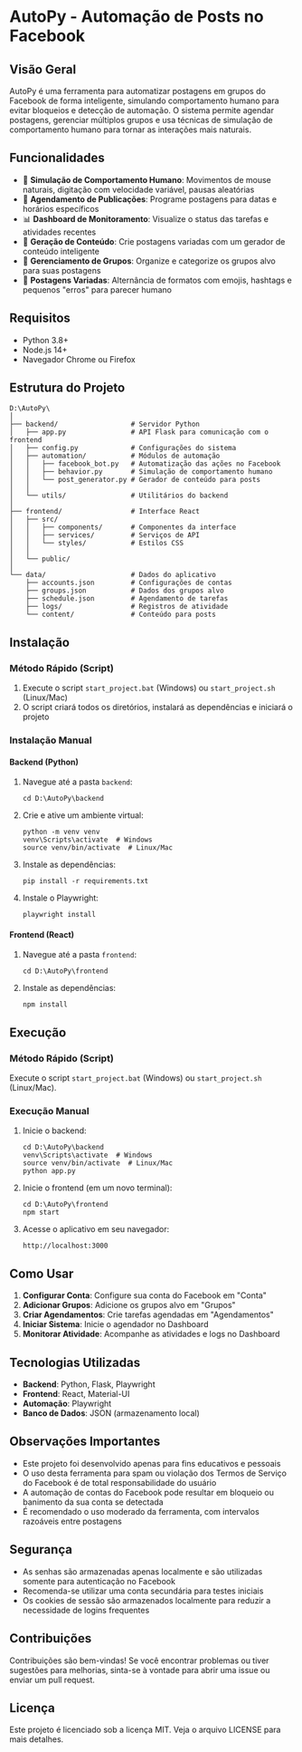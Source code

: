 # AutoPy - Automação de Posts no Facebook

## Visão Geral

AutoPy é uma ferramenta para automatizar postagens em grupos do Facebook de forma inteligente, simulando comportamento humano para evitar bloqueios e detecção de automação. O sistema permite agendar postagens, gerenciar múltiplos grupos e usa técnicas de simulação de comportamento humano para tornar as interações mais naturais.

## Funcionalidades

- 🤖 **Simulação de Comportamento Humano**: Movimentos de mouse naturais, digitação com velocidade variável, pausas aleatórias
- 📅 **Agendamento de Publicações**: Programe postagens para datas e horários específicos
- 📊 **Dashboard de Monitoramento**: Visualize o status das tarefas e atividades recentes
- 📝 **Geração de Conteúdo**: Crie postagens variadas com um gerador de conteúdo inteligente
- 👥 **Gerenciamento de Grupos**: Organize e categorize os grupos alvo para suas postagens
- 🔄 **Postagens Variadas**: Alternância de formatos com emojis, hashtags e pequenos "erros" para parecer humano

## Requisitos

- Python 3.8+
- Node.js 14+
- Navegador Chrome ou Firefox

## Estrutura do Projeto

```
D:\AutoPy\
│
├── backend/                  # Servidor Python
│   ├── app.py                # API Flask para comunicação com o frontend
│   ├── config.py             # Configurações do sistema
│   ├── automation/           # Módulos de automação
│   │   ├── facebook_bot.py   # Automatização das ações no Facebook
│   │   ├── behavior.py       # Simulação de comportamento humano
│   │   └── post_generator.py # Gerador de conteúdo para posts
│   │
│   └── utils/                # Utilitários do backend
│
├── frontend/                 # Interface React
│   ├── src/
│   │   ├── components/       # Componentes da interface
│   │   ├── services/         # Serviços de API
│   │   └── styles/           # Estilos CSS
│   │
│   └── public/
│
└── data/                     # Dados do aplicativo
    ├── accounts.json         # Configurações de contas
    ├── groups.json           # Dados dos grupos alvo
    ├── schedule.json         # Agendamento de tarefas
    ├── logs/                 # Registros de atividade
    └── content/              # Conteúdo para posts
```

## Instalação

### Método Rápido (Script)

1. Execute o script `start_project.bat` (Windows) ou `start_project.sh` (Linux/Mac)
2. O script criará todos os diretórios, instalará as dependências e iniciará o projeto

### Instalação Manual

#### Backend (Python)

1. Navegue até a pasta `backend`:
   ```
   cd D:\AutoPy\backend
   ```

2. Crie e ative um ambiente virtual:
   ```
   python -m venv venv
   venv\Scripts\activate  # Windows
   source venv/bin/activate  # Linux/Mac
   ```

3. Instale as dependências:
   ```
   pip install -r requirements.txt
   ```

4. Instale o Playwright:
   ```
   playwright install
   ```

#### Frontend (React)

1. Navegue até a pasta `frontend`:
   ```
   cd D:\AutoPy\frontend
   ```

2. Instale as dependências:
   ```
   npm install
   ```

## Execução

### Método Rápido (Script)

Execute o script `start_project.bat` (Windows) ou `start_project.sh` (Linux/Mac).

### Execução Manual

1. Inicie o backend:
   ```
   cd D:\AutoPy\backend
   venv\Scripts\activate  # Windows
   source venv/bin/activate  # Linux/Mac
   python app.py
   ```

2. Inicie o frontend (em um novo terminal):
   ```
   cd D:\AutoPy\frontend
   npm start
   ```

3. Acesse o aplicativo em seu navegador:
   ```
   http://localhost:3000
   ```

## Como Usar

1. **Configurar Conta**: Configure sua conta do Facebook em "Conta"
2. **Adicionar Grupos**: Adicione os grupos alvo em "Grupos"
3. **Criar Agendamentos**: Crie tarefas agendadas em "Agendamentos"
4. **Iniciar Sistema**: Inicie o agendador no Dashboard
5. **Monitorar Atividade**: Acompanhe as atividades e logs no Dashboard

## Tecnologias Utilizadas

- **Backend**: Python, Flask, Playwright
- **Frontend**: React, Material-UI
- **Automação**: Playwright
- **Banco de Dados**: JSON (armazenamento local)

## Observações Importantes

- Este projeto foi desenvolvido apenas para fins educativos e pessoais
- O uso desta ferramenta para spam ou violação dos Termos de Serviço do Facebook é de total responsabilidade do usuário
- A automação de contas do Facebook pode resultar em bloqueio ou banimento da sua conta se detectada
- É recomendado o uso moderado da ferramenta, com intervalos razoáveis entre postagens

## Segurança

- As senhas são armazenadas apenas localmente e são utilizadas somente para autenticação no Facebook
- Recomenda-se utilizar uma conta secundária para testes iniciais
- Os cookies de sessão são armazenados localmente para reduzir a necessidade de logins frequentes

## Contribuições

Contribuições são bem-vindas! Se você encontrar problemas ou tiver sugestões para melhorias, sinta-se à vontade para abrir uma issue ou enviar um pull request.

## Licença

Este projeto é licenciado sob a licença MIT. Veja o arquivo LICENSE para mais detalhes.